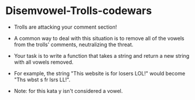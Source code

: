 # Disemvowel-Trolls-codewars

- Trolls are attacking your comment section!

- A common way to deal with this situation is to remove all of the vowels from the trolls' comments, neutralizing the threat.

- Your task is to write a function that takes a string and return a new string with all vowels removed.

- For example, the string "This website is for losers LOL!" would become "Ths wbst s fr lsrs LL!".

- Note: for this kata y isn't considered a vowel.
